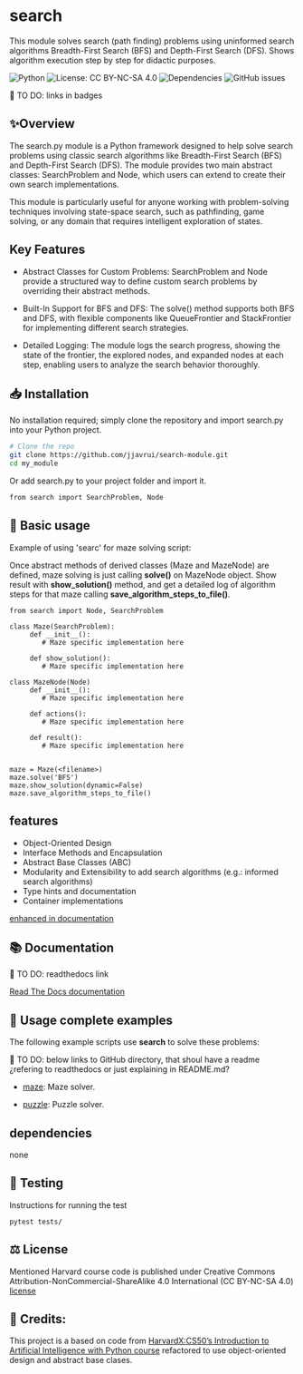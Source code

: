 # search

This module solves search (path finding) problems using uninformed search algorithms Breadth-First Search (BFS) and Depth-First Search (DFS). Shows algorithm execution step by step for didactic  purposes.

![Python](https://img.shields.io/badge/python-3.6%2B-blue)
![License: CC BY-NC-SA 4.0](https://img.shields.io/badge/License-CC%20BY--NC--SA%204.0-yellow.svg)
![Dependencies](https://img.shields.io/librariesio/github/username/repo-name)
![GitHub issues](https://img.shields.io/github/issues/username/repo-name)

📌 TO DO: links in badges

## ✨Overview

The search.py module is a Python framework designed to help solve search problems using classic search algorithms like Breadth-First Search (BFS) and Depth-First Search (DFS). The module provides two main abstract classes: SearchProblem and Node, which users can extend to create their own search implementations.

This module is particularly useful for anyone working with problem-solving techniques involving state-space search, such as pathfinding, game solving, or any domain that requires intelligent exploration of states.


## Key Features

- Abstract Classes for Custom Problems: SearchProblem and Node provide a structured way to define custom search problems by overriding their abstract methods.

- Built-In Support for BFS and DFS: The solve() method supports both BFS and DFS, with flexible components like QueueFrontier and StackFrontier for implementing different search strategies.

- Detailed Logging: The module logs the search progress, showing the state of the frontier, the explored nodes, and expanded nodes at each step, enabling users to analyze the search behavior thoroughly.



## 📥 Installation
No installation required; simply clone the repository and import search.py into your Python project.


```bash
# Clone the repo
git clone https://github.com/jjavrui/search-module.git
cd my_module
```

Or add search.py to your project folder and import it.
```bash
from search import SearchProblem, Node
```


## 🚀 Basic usage
Example of using 'searc' for maze solving script:

Once abstract methods of derived classes (Maze and MazeNode) are defined, maze solving is just calling **solve()** on MazeNode object.
Show result with **show_solution()** method, and get a detailed log of algorithm steps for that maze calling **save_algorithm_steps_to_file()**.

    from search import Node, SearchProblem

    class Maze(SearchProblem):
         def __init__():
            # Maze specific implementation here

         def show_solution():
            # Maze specific implementation here

    class MazeNode(Node)
         def __init__():
            # Maze specific implementation here

         def actions():
            # Maze specific implementation here

         def result():
            # Maze specific implementation here


    maze = Maze(<filename>)
    maze.solve('BFS')
    maze.show_solution(dynamic=False)
    maze.save_algorithm_steps_to_file()





## features
- Object-Oriented Design
- Interface Methods and Encapsulation
- Abstract Base Classes (ABC)
- Modularity and Extensibility to add search algorithms (e.g.: informed search algorithms)
- Type hints and documentation
- Container implementations



[enhanced in documentation](docs/features.md)


## 📚 Documentation
📌 TO DO: readthedocs link

[Read The Docs documentation](docs/search_docs.md)



## 💼 Usage complete examples

The following example scripts use **search** to solve these problems:

📌 TO DO: below links to GitHub directory, that shoul have a readme ¿refering to readthedocs or just explaining in README.md?

- [maze](https://github.com/javrui/search-maze-puzzle/blob/main/maze.md): Maze solver.


- [puzzle](https://github.com/javrui/search-maze-puzzle/blob/main/puzzle.md): Puzzle solver.

## dependencies
none





## 🧪 Testing

Instructions for running the test

    pytest tests/


## ⚖️ License

Mentioned Harvard course code is published under Creative Commons Attribution-NonCommercial-ShareAlike 4.0 International (CC BY-NC-SA 4.0) [license](LICENSE.md)



##  🙏 Credits:

This project is a based on code from [HarvardX:CS50’s Introduction to Artificial Intelligence with Python course](https://pll.harvard.edu/course/cs50s-introduction-artificial-intelligence-python) refactored to use object-oriented design and abstract base clases.

